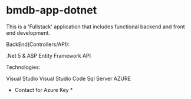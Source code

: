 # bmdb-app-dotnet

This is a 'Fullstack' application that includes functional backend and front end development.


BackEnd(Controllers/API):

  .Net 5 & ASP Entity Framework API 


Technologies:

  Visual Studio
  Visual Studio Code
  Sql Server
  AZURE
  
* Contact for Azure Key *
